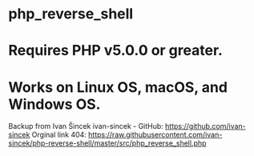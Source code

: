 # php_reverse_shell
# Requires PHP v5.0.0 or greater.
# Works on Linux OS, macOS, and Windows OS.

Backup from Ivan Šincek ivan-sincek - GitHub: https://github.com/ivan-sincek
Orginal link 404: https://raw.githubusercontent.com/ivan-sincek/php-reverse-shell/master/src/php_reverse_shell.php
